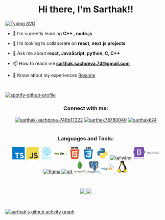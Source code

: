 <h1 align="center">Hi there, I'm Sarthak!!</h1>

[![Typing SVG](https://readme-typing-svg.demolab.com?font=Fira+Code&pause=1000&width=500&lines=Backend+Intern+at+Cario+Growth+Services;Technical+Team+Lead+at+GCSRM;Technical+Member+at+Alexa+Devs;Technical+Member+at+MLSA+SRM)](https://git.io/typing-svg)

- 🌱 I’m currently learning **C++ , node.js**

- 👯 I’m looking to collaborate on **react, next.js projects**

- 💬 Ask me about **react, JavaScript, python, C, C++**

- 📫 How to reach me **sarthak.sachdeva.73@gmail.com**

- 📄 Know about my experiences [Resume](https://drive.google.com/file/d/1Bcfn4Y-EBEkZp1PSAjzkYepVtmf6VnKe/view?usp=sharing)

<br>

[![spotify-github-profile](https://spotify-github-profile.vercel.app/api/view?uid=ox189d5c0w1mssnvje6ylr23a&cover_image=true&theme=novatorem&bar_color=b14e4e&bar_color_cover=false)](https://github.com/kittinan/spotify-github-profile)

<h3 align="center">Connect with me:</h3>
<p align="center">
<a href="https://linkedin.com/in/sarthak-sachdeva-748b17222" target="blank"><img align="center" src="https://raw.githubusercontent.com/rahuldkjain/github-profile-readme-generator/master/src/images/icons/Social/linked-in-alt.svg" alt="sarthak-sachdeva-748b17222" height="30" width="40" /></a>
</a>
<a href="https://twitter.com/sarthak78780040" target="blank"><img align="center" src="https://raw.githubusercontent.com/rahuldkjain/github-profile-readme-generator/master/src/images/icons/Social/twitter.svg" alt="sarthak78780040" height="30" width="40" /></a>
<a href="https://instagram.com/sarthakk24" target="blank"><img align="center" src="https://raw.githubusercontent.com/rahuldkjain/github-profile-readme-generator/master/src/images/icons/Social/instagram.svg" alt="sarthakk24" height="30" width="40" /></a>
<br>
<br>
<h3 align="center">Languages and Tools:</h3>
<p align="center">
<a href="https://www.typescriptlang.org/" target="_blank" rel="noreferrer"> <img src="https://raw.githubusercontent.com/devicons/devicon/master/icons/typescript/typescript-original.svg" alt="typescript" width="40" height="40"/> </a> 
<a href="https://developer.mozilla.org/en-US/docs/Web/JavaScript" target="_blank" rel="noreferrer"> <img src="https://raw.githubusercontent.com/devicons/devicon/master/icons/javascript/javascript-original.svg" alt="javascript" width="40" height="40"/> </a> 
<a href="https://reactjs.org/" target="_blank" rel="noreferrer"> <img src="https://raw.githubusercontent.com/devicons/devicon/master/icons/react/react-original-wordmark.svg" alt="react" width="40" height="40"/> </a> 
<a href="https://nodejs.org" target="_blank" rel="noreferrer"> <img src="https://raw.githubusercontent.com/devicons/devicon/master/icons/nodejs/nodejs-original-wordmark.svg" alt="nodejs" width="40" height="40"/> </a> 
</a> <a href="https://www.w3.org/html/" target="_blank" rel="noreferrer"> <img src="https://raw.githubusercontent.com/devicons/devicon/master/icons/html5/html5-original-wordmark.svg" alt="html5" width="40" height="40"/> </a>
<a href="https://www.w3schools.com/css/" target="_blank" rel="noreferrer"> <img src="https://raw.githubusercontent.com/devicons/devicon/master/icons/css3/css3-original-wordmark.svg" alt="css3" width="40" height="40"/> </a> 
<a href="https://www.python.org" target="_blank" rel="noreferrer"> <img src="https://raw.githubusercontent.com/devicons/devicon/master/icons/python/python-original.svg" alt="python" width="40" height="40"/> </a> 
<a href="https://tailwindcss.com/" target="_blank" rel="noreferrer"> <img src="https://www.vectorlogo.zone/logos/tailwindcss/tailwindcss-icon.svg" alt="tailwind" width="40" height="40"/></a> 
<a href="https://getbootstrap.com" target="_blank" rel="noreferrer"> <img src="https://raw.githubusercontent.com/devicons/devicon/master/icons/bootstrap/bootstrap-plain-wordmark.svg" alt="bootstrap" width="40" height="40"/> </a> 
<a href="https://expressjs.com" target="_blank" rel="noreferrer"> <img src="https://raw.githubusercontent.com/devicons/devicon/master/icons/express/express-original-wordmark.svg" alt="express" width="40" height="40"/> </a> 
<a href="https://www.figma.com/" target="_blank" rel="noreferrer"> <img src="https://www.vectorlogo.zone/logos/figma/figma-icon.svg" alt="figma" width="40" height="40"/> </a> 
<a href="https://git-scm.com/" target="_blank" rel="noreferrer"> <img src="https://www.vectorlogo.zone/logos/git-scm/git-scm-icon.svg" alt="git" width="40" height="40"/>  
<a href="https://www.mongodb.com/" target="_blank" rel="noreferrer"> <img src="https://raw.githubusercontent.com/devicons/devicon/master/icons/mongodb/mongodb-original-wordmark.svg" alt="mongodb" width="40" height="40"/> </a> 
<a href="https://www.postgresql.org" target="_blank" rel="noreferrer"> <img src="https://raw.githubusercontent.com/devicons/devicon/master/icons/postgresql/postgresql-original-wordmark.svg" alt="postgresql" width="40" height="40"/> </a> 
<a href="https://www.mysql.com/" target="_blank" rel="noreferrer"> <img src="https://raw.githubusercontent.com/devicons/devicon/master/icons/mysql/mysql-original-wordmark.svg" alt="mysql" width="40" height="40"/> </a> 
<a href="https://www.linux.org/" target="_blank" rel="noreferrer"> <img src="https://raw.githubusercontent.com/devicons/devicon/master/icons/linux/linux-original.svg" alt="linux" width="40" height="40"/> </a> 
</p>
<br>
<p align="center">
<a href="https://github.com/sarthakk24">
  <img height="200px" src="https://github-readme-stats.vercel.app/api?username=sarthakk24&show_icons=true&theme=radical"/>
  <img height="200px" src="https://github-readme-stats-eight-theta.vercel.app/api/top-langs/?username=sarthakk24&layout=compact&langs_count=8&theme=radical"/>
</a>
</p>

<br>

[![sarthak's github activity graph](https://activity-graph.herokuapp.com/graph?username=sarthakk24&cotton_candy)](https://github.com/sarthakk24)
